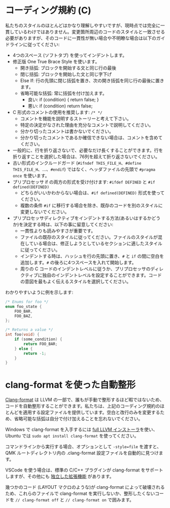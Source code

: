 # コーディング規約 (C)

<!---
  original document: 0.13.15:docs/coding_conventions_c.md
  git diff 0.13.15 HEAD -- docs/coding_conventions_c.md | cat
-->

私たちのスタイルのほとんどはかなり理解しやすいですが、現時点では完全に一貫しているわけではありません。変更箇所周辺のコードのスタイルと一致させる必要がありますが、そのコードに一貫性が無い場合や不明瞭な場合は以下のガイドラインに従ってください:

* 4つのスペース (ソフトタブ) を使ってインデントします。
* 修正版 One True Brace Style を使います。
   * 開き括弧: ブロックを開始する文と同じ行の最後
   * 閉じ括弧: ブロックを開始した文と同じ字下げ
   * Else If: 行の先頭に閉じ括弧を置き、次の開き括弧を同じ行の最後に置きます。
   * 省略可能な括弧: 常に括弧を付け加えます。
      * 良い: if (condition) { return false; }
      * 悪い: if (condition) return false;
* C 形式のコメントの使用を推奨します: `/* */`
   * コメントを機能を説明するストーリーと考えて下さい。
   * 特定の決定がなされた理由を充分なコメントで説明してください。
   * 分かり切ったコメントは書かないでください。
   * 分かり切ったコメントであるか確信できない場合は、コメントを含めてください。
* 一般的に、行を折り返さないで、必要なだけ長くすることができます。行を折り返すことを選択した場合は、76列を超えて折り返さないでください。
* 古い形式のインクルードガード (`#ifndef THIS_FILE_H`、`#define THIS_FILE_H`、...、`#endif`) ではなく、ヘッダファイルの先頭で `#pragma once` を使います。
* プリプロセッサ if の両方の形式を受け付けます: `#ifdef DEFINED` と `#if defined(DEFINED)`
   * どちらがいいかわからない場合は、`#if defined(DEFINED)` 形式を使ってください。
   * 複数の条件 `#if` に移行する場合を除き、既存のコードを別のスタイルに変更しないでください。
* プリプロセッサディレクティブをインデントする方法(あるいはするかどうか)を決定する時は、以下の事に留意してください:
   * 一貫性よりも読みやすさが重要です。
   * ファイルの既存のスタイルに従ってください。ファイルのスタイルが混在している場合は、修正しようとしているセクションに適したスタイルに従ってください。
   * インデントする時は、ハッシュを行の先頭に置き、`#` と `if` の間に空白を追加します。`#` の後ろに4つスペースを入れて開始します。
   * 周りの C コードのインデントレベルに従うか、プリプロセッサのディレクティブに独自のインデントレベルを設定することができます。コードの意図を最もよく伝えるスタイルを選択してください。

わかりやすいように例を示します:

```c
/* Enums for foo */
enum foo_state {
    FOO_BAR,
    FOO_BAZ,
};

/* Returns a value */
int foo(void) {
    if (some_condition) {
        return FOO_BAR;
    } else {
        return -1;
    }
}
```

# clang-format を使った自動整形

[Clang-format](https://clang.llvm.org/docs/ClangFormat.html) は LLVM の一部で、誰もが手動で整形するほど暇ではないため、コードを自動整形することができます。私たちは、上記のコーディング規約のほとんどを適用する設定ファイルを提供しています。空白と改行のみを変更するため、省略可能な括弧は自分で付け加えることを忘れないでください。

Windows で clang-format を入手するには [full LLVM インストーラ](https://llvm.org/builds/)を使い、Ubuntu では `sudo apt install clang-format` を使ってください。

コマンドラインから実行する場合、オプションとして `-style=file` を渡すと、QMK ルートディレクトリ内の .clang-format 設定ファイルを自動的に見つけます。

VSCode を使う場合は、標準の C/C++ プラグインが clang-format をサポートしますが、その他にも [独立した拡張機能](https://marketplace.visualstudio.com/items?itemName=LLVMExtensions.ClangFormat) があります。

幾つかのコード (LAYOUT マクロのような)が clang-format によって破壊されるため、これらのファイルで clang-format を実行しないか、整形したくないコードを `// clang-format off` と `// clang-format on` で囲みます。
